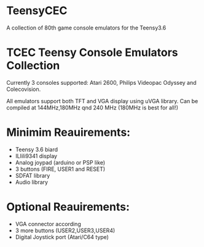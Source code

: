# TeensyCEC
A collection of 80th game console emulators for the Teensy3.6

# TCEC Teensy Console Emulators Collection
Currently 3 consoles supported:
Atari 2600, Philips Videopac Odyssey and Colecovision.

All emulators support both TFT and VGA display using uVGA library.
Can be compiled at 144MHz,180MHz qnd 240 MHz (180MHz is best for all!)


# Minimim Reauirements:
- Teensy 3.6 biard
- ILIili9341 display
- Analog joypad (arduino or PSP like)
- 3 buttons (FIRE, USER1 and RESET)
- SDFAT library
- Audio library 

# Optional Reauirements:
- VGA connector according 
- 3 more buttons (USER2,USER3,USER4)
- Digital Joystick port (Atari/C64 type)
